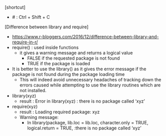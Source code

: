 [shortcut]
- \# : Ctrl + Shift + C

[Difference between library and require]
- https://www.r-bloggers.com/2016/12/difference-between-library-and-require-in-r/
- require() : used inside functions
  - it gives a warning message and returns a logical value
    - FALSE if the requested package is not found
    - TRUE if the package is loaded
- It is better to use the library() as it gives the error message if the package is not found during the package loading time
  - This will indeed avoid unnecessary headaches of tracking down the errors caused while attempting to use the library routines which are not installed.
- library(xyz)
  - result : Error in library(xyz) : there is no package called ‘xyz’
- require(xyz)
  - result : Loading required package: xyz
  - Warning message:
    - In library(package, lib.loc = lib.loc, character.only = TRUE, logical.return = TRUE, :there is no package called ‘xyz’

